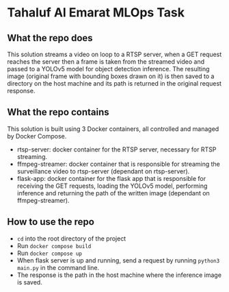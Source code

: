# Tahaluf Al Emarat MLOps Task

## What the repo does
This solution streams a video on loop to a RTSP server, when a GET request reaches the server then a frame is taken from the streamed video and passed to a YOLOv5 model for object detection inference. The resulting image (original frame with bounding boxes drawn on it) is then saved to a directory on the host machine and its path is returned in the original request response.

## What the repo contains
This solution is built using 3 Docker containers, all controlled and managed by Docker Compose.

- rtsp-server: docker container for the RTSP server, necessary for RTSP streaming.
- ffmpeg-streamer: docker container that is responsible for streaming the surveillance video to rtsp-server (dependant on rtsp-server).
- flask-app: docker container for the flask app that is responsible for receiving the GET requests, loading the YOLOv5 model, performing inference and returning the path of the written image (dependant on ffmpeg-streamer).

## How to use the repo
- `cd` into the root directory of the project
- Run `docker compose build`
- Run `docker compose up`
- When flask server is up and running, send a request by running `python3 main.py` in the command line.
- The response is the path in the host machine where the inference image is saved.